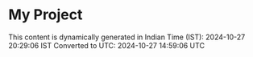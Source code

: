 # My Project

This content is dynamically generated in Indian Time (IST): 2024-10-27 20:29:06 IST
Converted to UTC: 2024-10-27 14:59:06 UTC
